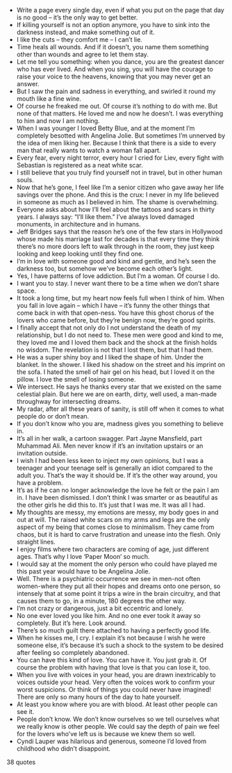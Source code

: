  - Write a page every single day, even if what you put on the page that day is no good – it’s the only way to get better.
 - If killing yourself is not an option anymore, you have to sink into the darkness instead, and make something out of it.
 - I like the cuts – they comfort me – I can’t lie.
 - Time heals all wounds. And if it doesn’t, you name them something other than wounds and agree to let them stay.
 - Let me tell you something: when you dance, you are the greatest dancer who has ever lived. And when you sing, you will have the courage to raise your voice to the heavens, knowing that you may never get an answer.
 - But I saw the pain and sadness in everything, and swirled it round my mouth like a fine wine.
 - Of course he freaked me out. Of course it’s nothing to do with me. But none of that matters. He loved me and now he doesn’t. I was everything to him and now I am nothing.
 - When I was younger I loved Betty Blue, and at the moment I’m completely besotted with Angelina Jolie. But sometimes I’m unnerved by the idea of men liking her. Because I think that there is a side to every man that really wants to watch a woman fall apart.
 - Every fear, every night terror, every hour I cried for Liev, every fight with Sebastian is registered as a neat white scar.
 - I still believe that you truly find yourself not in travel, but in other human souls.
 - Now that he’s gone, I feel like I’m a senior citizen who gave away her life savings over the phone. And this is the crux: I never in my life believed in someone as much as I believed in him. The shame is overwhelming.
 - Everyone asks about how I’ll feel about the tattoos and scars in thirty years. I always say: “I’ll like them.” I’ve always loved damaged monuments, in architecture and in humans.
 - Jeff Bridges says that the reason he’s one of the few stars in Hollywood whose made his marriage last for decades is that every time they think there’s no more doors left to walk through in the room, they just keep looking and keep looking until they find one.
 - I’m in love with someone good and kind and gentle, and he’s seen the darkness too, but somehow we’ve become each other’s light.
 - Yes, I have patterns of love addiction. But I’m a woman. Of course I do.
 - I want you to stay. I never want there to be a time when we don’t share space.
 - It took a long time, but my heart now feels full when I think of him. When you fall in love again – which I have – it’s funny the other things that come back in with that open-ness. You have this ghost chorus of the lovers who came before, but they’re benign now, they’re good spirits.
 - I finally accept that not only do I not understand the death of my relationship, but I do not need to. These men were good and kind to me, they loved me and I loved them back and the shock at the finish holds no wisdom. The revelation is not that I lost them, but that I had them.
 - He was a super shiny boy and I liked the shape of him. Under the blanket. In the shower. I liked his shadow on the street and his imprint on the sofa. I hated the smell of hair gel on his head, but I loved it on the pillow. I love the smell of losing someone.
 - We intersect. He says he thanks every star that we existed on the same celestial plain. But here we are on earth, dirty, well used, a man-made throughway for intersecting dreams.
 - My radar, after all these years of sanity, is still off when it comes to what people do or don’t mean.
 - If you don’t know who you are, madness gives you something to believe in.
 - It’s all in her walk, a cartoon swagger. Part Jayne Mansfield, part Muhammad Ali. Men never know if it’s an invitation upstairs or an invitation outside.
 - I wish I had been less keen to inject my own opinions, but I was a teenager and your teenage self is generally an idiot compared to the adult you. That’s the way it should be. If it’s the other way around, you have a problem.
 - It’s as if he can no longer acknowledge the love he felt or the pain I am in. I have been dismissed. I don’t think I was smarter or as beautiful as the other girls he did this to. It’s just that I was me. It was all I had.
 - My thoughts are messy, my emotions are messy, my body goes in and out at will. The raised white scars on my arms and legs are the only aspect of my being that comes close to minimalism. They came from chaos, but it is hard to carve frustration and unease into the flesh. Only straight lines.
 - I enjoy films where two characters are coming of age, just different ages. That’s why I love ‘Paper Moon’ so much.
 - I would say at the moment the only person who could have played me this past year would have to be Angelina Jolie.
 - Well. There is a psychiatric occurrence we see in men-not often women-where they put all their hopes and dreams onto one person, so intensely that at some point it trips a wire in the brain circuitry, and that causes them to go, in a minute, 180 degrees the other way.
 - I’m not crazy or dangerous, just a bit eccentric and lonely.
 - No one ever loved you like him. And no one ever took it away so completely. But it’s here. Look around.
 - There’s so much guilt there attached to having a perfectly good life.
 - When he kisses me, I cry. I explain it’s not because I wish he were someone else, it’s because it’s such a shock to the system to be desired after feeling so completely abandoned.
 - You can have this kind of love. You can have it. You just grab it. Of course the problem with having that love is that you can lose it, too.
 - When you live with voices in your head, you are drawn inextricably to voices outside your head. Very often the voices work to confirm your worst suspicions. Or think of things you could never have imagined! There are only so many hours of the day to hate yourself.
 - At least you know where you are with blood. At least other people can see it.
 - People don’t know. We don’t know ourselves so we tell ourselves what we really know is other people. We could say the depth of pain we feel for the lovers who’ve left us is because we knew them so well.
 - Cyndi Lauper was hilarious and generous, someone I’d loved from childhood who didn’t disappoint.

38 quotes